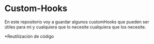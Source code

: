 # Custom-Hooks

En este repositorio voy a guardar algunos customHooks que pueden ser útiles para mi y cualquiera que lo necesite cualquiera que los necesite.


*Reutilización de código
